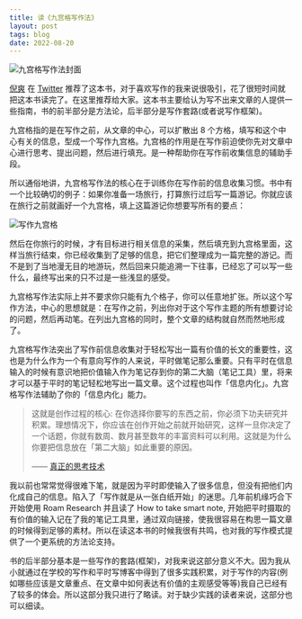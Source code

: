 ```yaml
---
title: 读《九宫格写作法》
layout: post
tags: blog
date: 2022-08-20
---
```


![九宫格写作法封面](https://gbstatic.djyde.com/uPic/wlbeqS.jpg?x-oss-process=style/80)

[倪爽](https://twitter.com/nishuang) 在 [Twitter](https://twitter.com/nishuang/status/1559764173449400321) 推荐了这本书，对于喜欢写作的我来说很吸引，花了很短时间就把这本书读完了。在这里推荐给大家。这本书主要给认为写不出来文章的人提供一些指南，书的前半部分是方法论，后半部分是写作套路(或者说写作框架)。

九宫格指的是在写作之前，从文章的中心，可以扩散出 8 个方格，填写和这个中心有关的信息，型成一个写作九宫格。九宫格的作用是在写作前迫使你先对文章中心进行思考、提出问题，然后进行填充。是一种帮助你在写作前收集信息的辅助手段。

所以通俗地讲，九宫格写作法的核心在于训练你在写作前的信息收集习惯。书中有一个比较确切的例子：如果你准备一场旅行，打算旅行过后写一篇游记。你就应该在旅行之前就画好一个九宫格，填上这篇游记你想要写所有的要点：

![写作九宫格](https://gbstatic.djyde.com/uPic/kDgjor.jpg?x-oss-process=style/80)

然后在你旅行的时候，才有目标进行相关信息的采集，然后填充到九宫格里面，这样当旅行结束，你已经收集到了足够的信息，把它们整理成为一篇完整的游记。而不是到了当地漫无目的地游玩，然后回来只能追溯一下往事，已经忘了可以写一些什么，最终写出来的只不过是一些浅显的感受。

九宫格写作法实际上并不要求你只能有九个格子，你可以任意地扩张。所以这个写作方法，中心的思想就是：在写作之前，列出你对于这个写作主题的所有想要讨论的问题，然后再动笔。在列出九宫格的同时，整个文章的结构就自然而然地形成了。

九宫格写作法突出了写作前信息收集对于轻松写出一篇有价值的长文的重要性，这也是为什么作为一个有意向写作的人来说，平时做笔记那么重要。只有平时在信息输入的时候有意识地把价值输入作为笔记存到你的第二大脑（笔记工具）里，将来才可以基于平时的笔记轻松地写出一篇文章。这个过程也叫作「信息内化」。九宫格写作法辅助了你的「信息内化」能力。

> 这就是创作过程的核心: 在你选择你要写的东西之前，你必须下功夫研究并积累。理想情况下，你应该在创作开始之前就开始研究，这样一旦你决定了一个话题，你就有数周、数月甚至数年的丰富资料可以利用。这就是为什么你要把信息放在「第二大脑」如此重要的原因。
>
> —— [真正的思考技术](https://mp.weixin.qq.com/s?__biz=MzkyNjM1ODA2MA==&mid=2247484377&idx=1&sn=9a8a98ff7a3a14ae161ad022b23c85a4&source=41#wechat_redirect)

我以前也常常觉得很难下笔，就是因为平时即使输入了很多信息，但没有把他们内化成自己的信息。陷入了「写作就是从一张白纸开始」的迷思。几年前机缘巧合下开始使用 Roam Research 并且读了 How to take smart note, 开始把平时摄取的有价值的输入记在了我的笔记工具里，通过双向链接，使我很容易在构思一篇文章的时候得到足够的素材。所以在读这本书的时候我很有共鸣，也对我的写作模式提供了一个更系统的方法论支持。

书的后半部分基本是一些写作的套路(框架)，对我来说这部分意义不大。因为我从小就通过在学校的写作和平时写博客中得到了很多实践积累，对于写作的内容(例如哪些应该是文章重点、在文章中如何表达有价值的主观感受等等)我自己已经有了较多的体会。所以这部分我只进行了略读。对于缺少实践的读者来说，这部分也可以细读。
